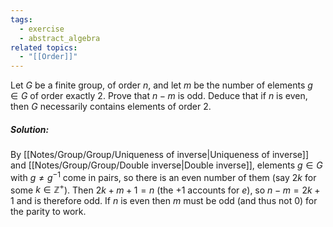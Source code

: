 ```yaml
---
tags:
  - exercise
  - abstract_algebra
related topics:
  - "[[Order]]"
---
```

Let $G$ be a finite group, of order $n$, and let $m$ be the number of elements $g \in G$ of order exactly $2$. Prove that $n − m$ is odd. Deduce that if $n$ is even, then $G$ necessarily contains elements of order $2$.
##### Solution:
By [[Notes/Group/Group/Uniqueness of inverse|Uniqueness of inverse]] and [[Notes/Group/Group/Double inverse|Double inverse]], elements $g\in G$ with $g\neq g^{-1}$ come in pairs, so there is an even number of them (say $2k$ for some $k\in\mathbb{Z}^+$). Then $2k+m+1=n$ (the $+1$ accounts for $e$), so $n-m=2k+1$ and is therefore odd. If $n$ is even then $m$ must be odd (and thus not $0$) for the parity to work.